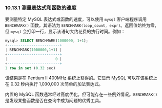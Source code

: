 ### 10.13.1 测量表达式和函数的速度

要测量特定 MySQL 表达式或函数的速度，可以使用 `mysql` 客户端程序调用 `BENCHMARK()` 函数。其语法为 `BENCHMARK(loop_count, expr)`。返回值始终为零，但 `mysql` 会打印一行，显示该语句大约花费的执行时间。例如：

```sql
mysql> SELECT BENCHMARK(1000000, 1+1);
+------------------------+
| BENCHMARK(1000000,1+1) |
+------------------------+
|                      0 |
+------------------------+
1 row in set (0.32 sec)
```

该结果是在 Pentium II 400MHz 系统上获得的。它显示 MySQL 可以在该系统上在 0.32 秒内执行 1,000,000 次简单的加法表达式。

内置的 MySQL 函数通常经过高度优化，但可能存在一些例外情况。`BENCHMARK()` 是发现某些函数是否在查询中成为问题的优秀工具。